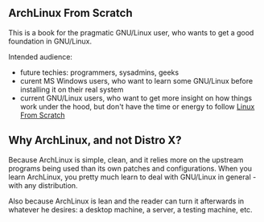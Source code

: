 ## ArchLinux From Scratch

This is a book for the pragmatic GNU/Linux user, who wants to get a good
foundation in GNU/Linux.

Intended audience:

* future techies: programmers, sysadmins, geeks
* curent MS Windows users, who want to learn some GNU/Linux before installing
  it on their real system
* current GNU/Linux users, who want to get more insight on how things work
  under the hood, but don't have the time or energy to follow
  [Linux From Scratch](http://www.linuxfromscratch.org/)

## Why ArchLinux, and not Distro X?

Because ArchLinux is simple, clean, and it relies more on the upstream programs
being used than its own patches and configurations. When you learn ArchLinux,
you pretty much learn to deal with GNU/Linux in general - with any distribution.

Also because ArchLinux is lean and the reader can turn it afterwards in
whatever he desires: a desktop machine, a server, a testing machine, etc.

